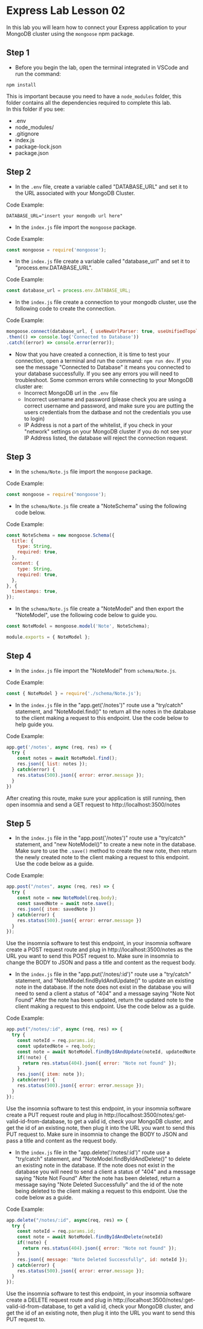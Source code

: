 # Express Lab Lesson 02

In this lab you will learn how to connect your Express application to your MongoDB cluster using the `mongoose` npm package.

## Step 1
- Before you begin the lab, open the terminal integrated in VSCode and run the command:
```shell
npm install
```
This is important because you need to have a `node_modules` folder, this folder contains all the dependencies required to complete this lab.
<br>
In this folder if you see:

- .env
- node_modules/
- .gitignore
- index.js
- package-lock.json
- package.json

## Step 2
- In the `.env` file, create a variable called "DATABASE_URL" and set it to the URL associated with your MongoDB Cluster.

Code Example:
```.env
DATABASE_URL="insert your mongodb url here"
```
- In the `index.js` file import the `mongoose` package.

Code Example:
```JavaScript
const mongoose = require('mongoose');
```
- In the `index.js` file create a variable called "database_url" and set it to "process.env.DATABASE_URL".

Code Example:
```JavaScript
const database_url = process.env.DATABASE_URL;
```
- In the `index.js` file create a connection to your mongodb cluster, use the following code to create the connection.

Code Example:
```JavaScript
mongoose.connect(database_url, { useNewUrlParser: true, useUnifiedTopology: true })
.then(() => console.log('Connected to Database'))
.catch((error) => console.error(error));
```
- Now that you have created a connection, it is time to test your connection, open a terminal and run the command: `npm run dev`. If you see the message "Connected to Database" it means you connected to your database successfully. If you see any errors you will need to troubleshoot. Some common errors while connecting to your MongoDB cluster are:
  - Incorrect MongoDB url in the `.env` file
  - Incorrect username and password (please check you are using a correct username and password, and make sure you are putting the users credentials from the datbase and not the credentials you use to login)
  - IP Address is not a part of the whitelist, if you check in your "network" settings on your MongoDB cluster if you do not see your IP Address listed, the database will reject the connection request.

## Step 3
- In the `schema/Note.js` file import the `mongoose` package.

Code Example:
```JavaScript
const mongoose = require('mongoose');
```

- In the `schema/Note.js` file create a "NoteSchema" using the following code below.

Code Example:
```JavaScript
const NoteSchema = new mongoose.Schema({
  title: {
    type: String,
    required: true,
  },
  content: {
    type: String,
    required: true,
  },
}, {
  timestamps: true,
});
```

- In the `schema/Note.js` file create a "NoteModel" and then export the "NoteModel", use the following code below to guide you.

```JavaScript
const NoteModel = mongoose.model('Note', NoteSchema);

module.exports = { NoteModel };
```

## Step 4
- In the `index.js` file import the "NoteModel" from `schema/Note.js`.

Code Example:
```JavaScript
const { NoteModel } = require('./schema/Note.js');
```

- In the `index.js` file in the "app.get('/notes')" route use a "try/catch" statement, and "NoteModel.find()" to return all the notes in the database to the client making a request to this endpoint. Use the code below to help guide you.

Code Example:
```JavaScript
app.get('/notes', async (req, res) => {
  try {
    const notes = await NoteModel.find();
    res.json({ list: notes });
  } catch(error) {
    res.status(500).json({ error: error.message });
  }
})
```

After creating this route, make sure your application is still running, then open insomnia and send a GET request to http://localhost:3500/notes

## Step 5
- In the `index.js` file in the "app.post('/notes')" route use a "try/catch" statement, and "new NoteModel()" to create a new note in the database. Make sure to use the `.save()` method to create the new note, then return the newly created note to the client making a request to this endpoint. Use the code below as a guide.

Code Example:
```JavaScript
app.post("/notes", async (req, res) => {
  try {
    const note = new NoteModel(req.body);
    const savedNote = await note.save();
    res.json({ item: savedNote })
  } catch(error) {
    res.status(500).json({ error: error.message })
  }
});
```
Use the insomnia software to test this endpoint, in your insomnia software create a POST request route and plug in http://localhost:3500/notes as the URL you want to send this POST request to. Make sure in insomnia to change the BODY to JSON and pass a title and content as the request body.

- In the `index.js` file in the "app.put('/notes/:id')" route use a "try/catch" statement, and "NoteModel.findByIdAndUpdate()" to update an existing note in the database. If the note does not exist in the database you will need to send a client a status of "404" and a message saying "Note Not Found" After the note has been updated, return the updated note to the client making a request to this endpoint. Use the code below as a guide.

Code Example:
```JavaScript
app.put("/notes/:id", async (req, res) => {
  try {
    const noteId = req.params.id;
    const updatedNote = req.body;
    const note = await NoteModel.findByIdAndUpdate(noteId, updatedNote, { new: true });
    if(!note) {
      return res.status(404).json({ error: "Note not found" });
    }
    res.json({ item: note });
  } catch(error) {
    res.status(500).json({ error: error.message });
  }
});
```
Use the insomnia software to test this endpoint, in your insomnia software create a PUT request route and plug in http://localhost:3500/notes/:get-valid-id-from-database, to get a valid id, check your MongoDB cluster, and get the id of an existing note, then plug it into the URL you want to send this PUT request to. Make sure in insomnia to change the BODY to JSON and pass a title and content as the request body.

- In the `index.js` file in the "app.delete('/notes/:id')" route use a "try/catch" statement, and "NoteModel.findByIdAndDelete()" to delete an existing note in the database. If the note does not exist in the database you will need to send a client a status of "404" and a message saying "Note Not Found" After the note has been deleted, return a message saying "Note Deleted Successfully" and the id of the note being deleted to the client making a request to this endpoint. Use the code below as a guide.

Code Example:
```JavaScript
app.delete("/notes/:id", async(req, res) => {
  try {
    const noteId = req.params.id;
    const note = await NoteModel.findByIdAndDelete(noteId)
    if(!note) {
      return res.status(404).json({ error: "Note not found" });
    }
    res.json({ message: "Note Deleted Successfully", id: noteId });
  } catch(error) {
    res.status(500).json({ error: error.message });
  }
});
```
Use the insomnia software to test this endpoint, in your insomnia software create a DELETE request route and plug in http://localhost:3500/notes/:get-valid-id-from-database, to get a valid id, check your MongoDB cluster, and get the id of an existing note, then plug it into the URL you want to send this PUT request to.